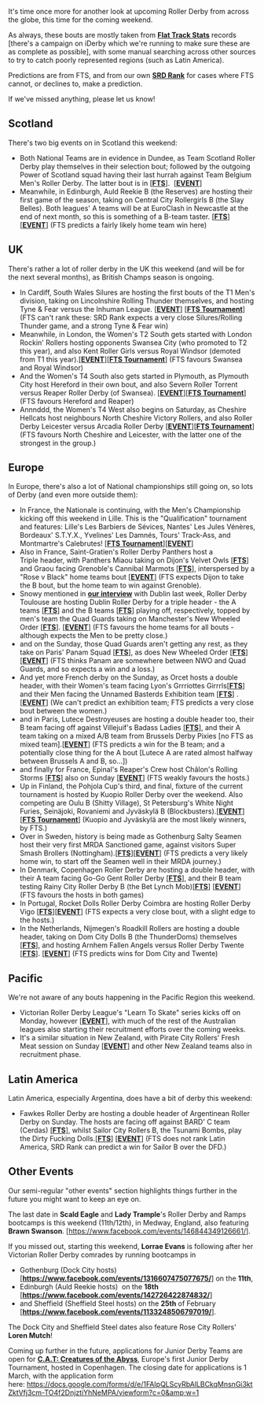 <html><body><p>It's time once more for another look at upcoming Roller Derby from across the globe, this time for the coming weekend.

As always, these bouts are mostly taken from <strong><a href="http://flattrackstats.com/">Flat Track Stats</a></strong> records [there's a campaign on iDerby which we're running to make sure these are as complete as possible], with some manual searching across other sources to try to catch poorly represented regions (such as Latin America).

Predictions are from FTS, and from our own <strong><a href="http://aoanla.pythonanywhere.com/SRDRank.html">SRD Rank</a></strong> for cases where FTS cannot, or declines to, make a prediction.

If we've missed anything, please let us know!
</p><h2>Scotland</h2>
There's two big events on in Scotland this weekend:
<ul>
	<li>Both National Teams are in evidence in Dundee, as Team Scotland Roller Derby play themselves in their selection bout; followed by the outgoing Power of Scotland squad having their last hurrah against Team Belgium Men's Roller Derby. The latter bout is in [<strong><a href="http://flattrackstats.com/bouts/89159/overview">FTS</a></strong>].  [<strong><a href="https://www.facebook.com/events/1382676465099043/">EVENT</a></strong>]</li>
	<li>Meanwhile, in Edinburgh, Auld Reekie B (the Reserves) are hosting their first game of the season, taking on Central City Rollergirls B (the Slay Belles). Both leagues' A teams will be at EuroClash in Newcastle at the end of next month, so this is something of a B-team taster. [<strong><a href="http://flattrackstats.com/bouts/89500/overview">FTS</a></strong>][<strong><a href="https://www.facebook.com/events/1623816624593204/">EVENT</a></strong>] (FTS predicts a fairly likely home team win here)</li>
</ul>
<h2>UK</h2>
There's rather a lot of roller derby in the UK this weekend (and will be for the next several months), as British Champs season is ongoing.
<ul>
	<li>In Cardiff, South Wales Silures are hosting the first bouts of the T1 Men's division, taking on Lincolnshire Rolling Thunder themselves, and hosting Tyne &amp; Fear versus the Inhuman League. [<strong><a href="https://www.facebook.com/events/1191187907585450/">EVENT</a></strong>] [<strong><a href="http://flattrackstats.com/tournaments/88822">FTS Tournament</a></strong>] (FTS can't rank these: SRD Rank expects a very close Silures/Rolling Thunder game, and a strong Tyne &amp; Fear win)</li>
	<li>Meanwhile, in London, the Women's T2 South gets started with London Rockin' Rollers hosting opponents Swansea City (who promoted to T2 this year), and also Kent Roller Girls versus Royal Windsor (demoted from T1 this year).[<strong><a href="https://www.facebook.com/events/1503623926331795/">EVENT</a></strong>][<strong><a href="http://flattrackstats.com/tournaments/88819">FTS Tournament</a></strong>] (FTS favours Swansea and Royal Windsor)</li>
	<li>And the Women's T4 South also gets started in Plymouth, as Plymouth City host Hereford in their own bout, and also Severn Roller Torrent versus Reaper Roller Derby (of Swansea). [<strong><a href="https://www.facebook.com/events/1899879660298513/">EVENT</a></strong>][<strong><a href="http://flattrackstats.com/tournaments/88821/overview">FTS Tournament</a></strong>] (FTS favours Hereford and Reaper)</li>
	<li>Annnddd, the Women's T4 West also begins on Saturday, as Cheshire Hellcats host neighbours North Cheshire Victory Rollers, and also Roller Derby Leicester versus Arcadia Roller Derby [<strong><a href="https://www.facebook.com/events/1299356063419524/">EVENT</a></strong>][<strong><a href="http://flattrackstats.com/tournaments/88821/overview">FTS Tournament</a></strong>] (FTS favours North Cheshire and Leicester, with the latter one of the strongest in the group.)</li>
</ul>
<h2>Europe</h2>
In Europe, there's also a lot of National championships still going on, so lots of Derby (and even more outside them):
<ul>
	<li>In France, the Nationale is continuing, with the Men's Championship kicking off this weekend in Lille. This is the "Qualification" tournament and features: Lille's Les Barbiers de Sévices, Nantes' Les Jules Vénères, Bordeaux' S.T.Y.X., Yvelines' Les Damnés, Tours' Track-Ass, and Montmartre's Calebrutes! [<strong><a href="http://flattrackstats.com/tournaments/89601/overview">FTS Tournament</a></strong>][<strong><a href="https://www.facebook.com/events/159016424590063/">EVENT</a></strong>]</li>
	<li>Also in France, Saint-Gratien's Roller Derby Panthers host a Triple header, with Panthers Miaou taking on Dijon's Velvet Owls [<strong><a href="http://flattrackstats.com/bouts/89334/overview">FTS</a></strong>] and Graou facing Grenoble's Cannibal Marmots [<strong><a href="http://flattrackstats.com/bouts/89333/overview">FTS</a></strong>], interspersed by a "Rose v Black" home teams bout [<strong><a href="https://www.facebook.com/events/1950295895204649/">EVENT</a></strong>] (FTS expects Dijon to take the B bout, but the home team to win against Grenoble).</li>
	<li>Snowy mentioned in <strong><a href="https://www.scottishrollerderbyblog.com/posts/2017/02/03/euroclash-interviews-a-chat-with-dublin-roller-derby/">our interview</a></strong> with Dublin last week, Roller Derby Toulouse are hosting Dublin Roller Derby for a triple header - the A teams [<strong><a href="http://flattrackstats.com/bouts/88814/overview">FTS</a></strong>] and the B teams [<strong><a href="http://flattrackstats.com/bouts/88813/overview">FTS</a></strong>] playing off, respectively, topped by men's team the Quad Guards taking on Manchester's New Wheeled Order [<strong><a href="http://flattrackstats.com/bouts/88812/overview">FTS</a></strong>]. [<strong><a href="https://www.facebook.com/events/1743272762668788/">EVENT</a></strong>] (FTS favours the home teams for all bouts - although expects the Men to be pretty close.)</li>
	<li>and on the Sunday, those Quad Guards aren't getting any rest, as they take on Paris' Panam Squad [<strong><a href="http://flattrackstats.com/bouts/88815/overview">FTS</a></strong>], as does New Wheeled Order [<strong><a href="http://flattrackstats.com/bouts/88816/overview">FTS</a></strong>][<strong><a href="https://www.facebook.com/events/1743272762668788/">EVENT</a></strong>] (FTS thinks Panam are somewhere between NWO and Quad Guards, and so expects a win and a loss.)</li>
	<li>And yet more French derby on the Sunday, as Orcet hosts a double header, with their Women's team facing Lyon's Grrriottes Girrrls[<strong><a href="http://flattrackstats.com/bouts/89152/overview">FTS</a></strong>] and their Men facing the Unnamed Basterds Exhibition team [<strong><a href="http://flattrackstats.com/bouts/89151/overview">FTS</a></strong>] . [<strong><a href="https://www.facebook.com/events/159081484578484/">EVENT</a></strong>] (We can't predict an exhibition team; FTS predicts a very close bout between the women.)</li>
	<li>and in Paris, Lutece Destroyeuses are hosting a double header too, their B team facing off against Villejuif's Badass Ladies [<strong><a href="http://flattrackstats.com/bouts/89615/overview">FTS</a></strong>], and their A team taking on a mixed A/B team from Brussels Derby Pixies [no FTS as mixed team].[<strong><a href="https://www.facebook.com/events/991242974309754/">EVENT</a></strong>] (FTS predicts a win for the B team; and a potentially close thing for the A bout [Lutece A are rated almost halfway between Brussels A and B, so...])</li>
	<li>and finally for France, Epinal's Reaper's Crew host Châlon's Rolling Storms [<strong><a href="http://flattrackstats.com/bouts/88773/overview">FTS</a></strong>] also on Sunday [<strong><a href="https://www.facebook.com/events/1840472709566408/">EVENT</a></strong>] (FTS weakly favours the hosts.)</li>
	<li>Up in Finland, the Pohjola Cup's third, and final, fixture of the current tournament is hosted by Kuopio Roller Derby over the weekend. Also competing are Oulu B (Shitty Village), St Petersburg's White Night Furies, Seinäjoki, Rovaniemi and Jyväskylä B (Blockbusters).[<strong><a href="https://www.facebook.com/events/991566300978735/">EVENT</a></strong>] [<strong><a href="http://flattrackstats.com/tournaments/85241/overview">FTS Tournament</a></strong>] (Kuopio and Jyväskylä are the most likely winners, by FTS.)</li>
	<li>Over in Sweden, history is being made as Gothenburg Salty Seamen host their very first MRDA Sanctioned game, against visitors Super Smash Brollers (Nottingham).[<strong><a href="http://flattrackstats.com/bouts/88738/overview">FTS</a></strong>][<strong><a href="https://www.facebook.com/events/139695556520826/">EVENT</a></strong>] (FTS predicts a very likely home win, to start off the Seamen well in their MRDA journey.)</li>
	<li>In Denmark, Copenhagen Roller Derby are hosting a double header, with their A team facing Go-Go Gent Roller Derby [<strong><a href="http://flattrackstats.com/bouts/89180/overview">FTS</a></strong>], and their B team testing Rainy City Roller Derby B (the Bet Lynch Mob)[<strong><a href="http://flattrackstats.com/bouts/89181/overview">FTS</a></strong>] [<strong><a href="https://www.facebook.com/events/1848591402077095/">EVENT</a></strong>] (FTS favours the hosts in both games)</li>
	<li>In Portugal, Rocket Dolls Roller Derby Coimbra are hosting Roller Derby Vigo [<strong><a href="http://flattrackstats.com/bouts/89450">FTS</a></strong>][<strong><a href="https://www.facebook.com/events/565921796936811/">EVENT</a></strong>] (FTS expects a very close bout, with a slight edge to the hosts.)</li>
	<li>In the Netherlands, Nijmegen's Roadkill Rollers are hosting a double header, taking on Dom City Dolls B (the ThunderDoms) themselves [<strong><a href="http://flattrackstats.com/bouts/89075/overview">FTS</a></strong>], and hosting Arnhem Fallen Angels versus Roller Derby Twente [<strong><a href="http://flattrackstats.com/bouts/89135/overview">FTS</a></strong>]. [<strong><a href="https://www.facebook.com/events/271459479939457/">EVENT</a></strong>] (FTS predicts wins for Dom City and Twente)</li>
</ul>
<h2>Pacific</h2>
We're not aware of any bouts happening in the Pacific Region this weekend.
<ul>
	<li>Victorian Roller Derby League's "Learn To Skate" series kicks off on Monday, however [<strong><a href="https://www.facebook.com/events/351143045244345/">EVENT</a></strong>], with much of the rest of the Australian leagues also starting their recruitment efforts over the coming weeks.</li>
	<li>It's a similar situation in New Zealand, with Pirate City Rollers' Fresh Meat session on Sunday [<strong><a href="https://www.facebook.com/events/375111322854177/">EVENT</a></strong>] and other New Zealand teams also in recruitment phase.</li>
</ul>
<h2>Latin America</h2>
Latin America, especially Argentina, does have a bit of derby this weekend:
<ul>
	<li>Fawkes Roller Derby are hosting a double header of Argentinean Roller Derby on Sunday. The hosts are facing off against BARD' C team (Cerdas) [<strong><a href="http://flattrackstats.com/bouts/89524/overview">FTS</a></strong>], whilst Sailor City Rollers B, the Tsunami Bombs, play the Dirty Fucking Dolls.[<strong><a href="http://flattrackstats.com/bouts/89525/overview">FTS</a></strong>] [<strong><a href="https://www.facebook.com/events/1208918152555418/">EVENT</a></strong>] (FTS does not rank Latin America, SRD Rank can predict a win for Sailor B over the DFD.)</li>
</ul>
<h2>Other Events</h2>
Our semi-regular "other events" section highlights things further in the future you might want to keep an eye on.

The last date in <strong>Scald Eagle</strong> and <strong>Lady Trample</strong>'s Roller Derby and Ramps bootcamps is this weekend (11th/12th), in Medway, England, also featuring <strong>Brawn Swanson</strong>. [<a href="https://www.facebook.com/events/146844349126661/">https://www.facebook.com/events/146844349126661/</a>].

If you missed out, starting this weekend, <strong>Lorrae Evans</strong> is following after her Victorian Roller Derby comrades by running bootcamps in
<ul>
	<li>Gothenburg (Dock City hosts) [<strong><a href="https://www.facebook.com/events/1316607475077675/">https://www.facebook.com/events/1316607475077675/</a></strong>] on the <strong>11th</strong>,</li>
	<li>Edinburgh (Auld Reekie hosts)  on the <strong>18th</strong> [<strong><a href="https://www.facebook.com/events/142726422874832/">https://www.facebook.com/events/142726422874832/</a></strong>]</li>
	<li>and Sheffield (Sheffield Steel hosts) on the <strong>25th</strong> of February [<strong><a href="https://www.facebook.com/events/1133248506797019/">https://www.facebook.com/events/1133248506797019/</a></strong>].</li>
</ul>
The Dock City and Sheffield Steel dates also feature Rose City Rollers' <strong>Loren Mutch</strong>!

Coming up further in the future, applications for Junior Derby Teams are open for <strong><a href="https://www.facebook.com/CATjuniorrollerderby/">C.A.T: Creatures of the Abyss</a></strong>, Europe's first Junior Derby Tournament, hosted in Copenhagen. The closing date for applications is 1 March, with the application form here: <a href="https://docs.google.com/forms/d/e/1FAIpQLScyRbAlLBCkqMnsnGi3ktZktVfj3cm-TO4f2DnjztiYhNeMPA/viewform?c=0&amp;w=1">https://docs.google.com/forms/d/e/1FAIpQLScyRbAlLBCkqMnsnGi3ktZktVfj3cm-TO4f2DnjztiYhNeMPA/viewform?c=0&amp;w=1</a>

 </body></html>
